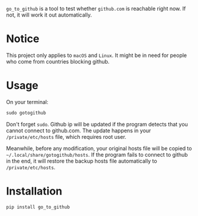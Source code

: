 `go_to_github` is a tool to test whether `github.com` is reachable right now. If not, it will work it out automatically.

# Notice
This project only applies to `macOS` and `Linux`.
It might be in need for people who come from countries blocking github.

# Usage
On your terminal:
```python
sudo gotogithub

```
Don't forget `sudo`. Github ip will be updated if the program detects that you cannot connect to github.com. The update happens in your `/private/etc/hosts` file, which requires root user. 

Meanwhile, before any modification, your original hosts file will be copied to `~/.local/share/gotogithub/hosts`. If the program fails to connect to github in the end, it will restore the backup hosts file automatically to `/private/etc/hosts`.

# Installation
```python
pip install go_to_github
```


